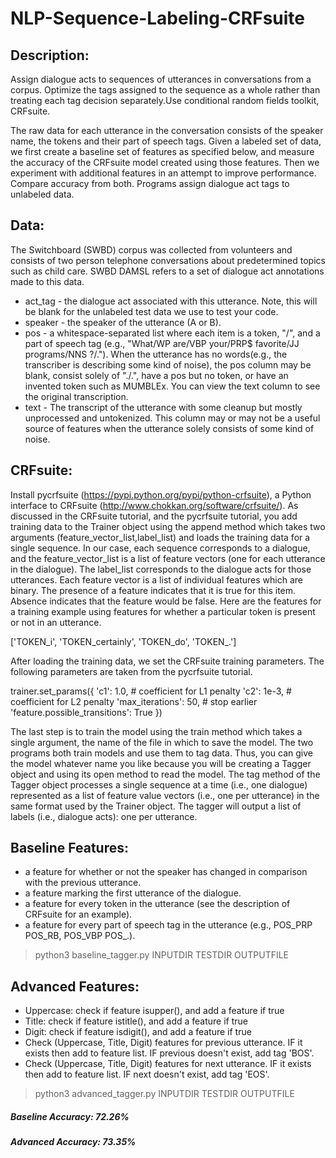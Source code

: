 # NLP-Sequence-Labeling-CRFsuite

## Description:
Assign dialogue acts to sequences of utterances in conversations from a corpus. Optimize the tags assigned to the sequence as a whole rather than treating each tag decision separately.Use conditional random fields toolkit, CRFsuite.

The raw data for each utterance in the conversation consists of the speaker name, the tokens and their part of speech tags. Given a labeled set of data, we first create a baseline set of features as specified below, and measure the accuracy of the CRFsuite model created using those features. Then we experiment with additional features in an attempt to improve performance. Compare accuracy from both. Programs assign dialogue act tags to unlabeled data.

## Data:
The Switchboard (SWBD) corpus was collected from volunteers and consists of two person
telephone conversations about predetermined topics such as child care. SWBD DAMSL refers to a set of dialogue act annotations made to this data. 

- act_tag - the dialogue act associated with this utterance. Note, this will be blank for the unlabeled test data we use to test your code.
- speaker - the speaker of the utterance (A or B).
- pos - a whitespace-separated list where each item is a token, "/", and a part of speech tag (e.g., "What/WP are/VBP your/PRP$ favorite/JJ programs/NNS ?/."). When the utterance has no words(e.g., the transcriber is describing some kind of noise), the pos column may be blank, consist solely of "./.", have a pos but no token, or have an invented token such as MUMBLEx. You can view the text column to see the original transcription.
- text - The transcript of the utterance with some cleanup but mostly unprocessed and untokenized. This column may or may not be a useful source of features when the utterance solely consists of some kind of noise.

## CRFsuite:
Install pycrfsuite (https://pypi.python.org/pypi/python-crfsuite), a Python interface
to CRFsuite (http://www.chokkan.org/software/crfsuite/). As discussed in the CRFsuite tutorial, and the pycrfsuite tutorial, you add training data to the Trainer object using the append method which takes two arguments (feature_vector_list,label_list) and loads the training data for a single sequence. In our case, each sequence corresponds to a dialogue, and the feature_vector_list is a list of feature vectors (one for each utterance in the dialogue). The label_list corresponds to the dialogue acts for those utterances. Each feature vector is a list of individual features which are binary. The presence of a feature indicates that it is true for this item. Absence indicates that the feature would be false. Here are the features for a training example using features for whether a
particular token is present or not in an utterance.

['TOKEN_i', 'TOKEN_certainly', 'TOKEN_do', 'TOKEN_.']

After loading the training data, we set the CRFsuite training parameters. The following
parameters are taken from the pycrfsuite tutorial. 

 trainer.set_params({
 'c1': 1.0, # coefficient for L1 penalty
 'c2': 1e-3, # coefficient for L2 penalty
 'max_iterations': 50, # stop earlier
 'feature.possible_transitions': True
 })

The last step is to train the model using the train method which takes a single argument, the name of the file in which to save the model. The two programs both train models and use them to tag data. Thus, you can give the model whatever name you like because you will be creating a Tagger object and using its open method to read the model. The tag method of the Tagger object processes a single sequence at a time (i.e., one dialogue) represented as a list of feature value vectors (i.e., one per utterance) in the same format
used by the Trainer object. The tagger will output a list of labels (i.e., dialogue acts): one per utterance. 

## Baseline Features:
- a feature for whether or not the speaker has changed in comparison with the previous
utterance.
- a feature marking the first utterance of the dialogue.
- a feature for every token in the utterance (see the description of CRFsuite for an
example).
- a feature for every part of speech tag in the utterance (e.g., POS_PRP POS_RB, POS_VBP POS_.).

> python3 baseline_tagger.py INPUTDIR TESTDIR OUTPUTFILE

## Advanced Features:
- Uppercase: check if feature isupper(), and add a feature if true
- Title: check if feature istitle(), and add a feature if true
- Digit: check if feature isdigit(), and add a feature if true
- Check (Uppercase, Title, Digit) features for previous utterance. IF it exists then add to feature list. IF previous doesn't exist, add tag 'BOS'.
- Check (Uppercase, Title, Digit) features for next utterance. IF it exists then add to feature list. IF next doesn't exist, add tag 'EOS'.

> python3 advanced_tagger.py INPUTDIR TESTDIR OUTPUTFILE

##### Baseline Accuracy: 72.26%
##### Advanced Accuracy: 73.35%
